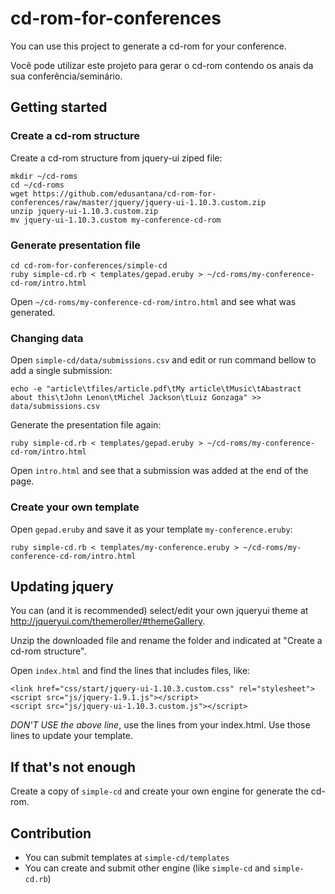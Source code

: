 # cd-rom-for-conferences

You can use this project to generate a cd-rom for your conference. 

Você pode utilizar este projeto para gerar o cd-rom contendo os anais da sua conferência/seminário.

## Getting started

### Create a cd-rom structure

Create a cd-rom structure from jquery-ui ziped file:

	mkdir ~/cd-roms
	cd ~/cd-roms
	wget https://github.com/edusantana/cd-rom-for-conferences/raw/master/jquery/jquery-ui-1.10.3.custom.zip
	unzip jquery-ui-1.10.3.custom.zip
	mv jquery-ui-1.10.3.custom my-conference-cd-rom

### Generate presentation file

	cd cd-rom-for-conferences/simple-cd
	ruby simple-cd.rb < templates/gepad.eruby > ~/cd-roms/my-conference-cd-rom/intro.html

Open `~/cd-roms/my-conference-cd-rom/intro.html` and see what was generated.

### Changing data

Open `simple-cd/data/submissions.csv` and edit or run command
bellow to add a single submission:

	echo -e "article\tfiles/article.pdf\tMy article\tMusic\tAbastract about this\tJohn Lenon\tMichel Jackson\tLuiz Gonzaga" >> data/submissions.csv

Generate the presentation file again:

	ruby simple-cd.rb < templates/gepad.eruby > ~/cd-roms/my-conference-cd-rom/intro.html

Open `intro.html` and see that a submission was added at the end of the page.

### Create your own template

Open `gepad.eruby` and save it as your template `my-conference.eruby`: 

	ruby simple-cd.rb < templates/my-conference.eruby > ~/cd-roms/my-conference-cd-rom/intro.html

## Updating jquery

You can (and it is recommended) select/edit your own jqueryui theme at
http://jqueryui.com/themeroller/#themeGallery.

Unzip the downloaded file and rename the folder and indicated at "Create a cd-rom structure".

Open `index.html` and find the lines that includes files, like:

	<link href="css/start/jquery-ui-1.10.3.custom.css" rel="stylesheet">
	<script src="js/jquery-1.9.1.js"></script>
	<script src="js/jquery-ui-1.10.3.custom.js"></script>

*DON'T USE the above line*, use the lines from your index.html. Use those lines 
to update your template.

## If that's not enough

Create a copy of `simple-cd` and create your own engine for generate the cd-rom.

## Contribution

* You can submit templates at `simple-cd/templates`
* You can create and submit other engine (like `simple-cd` and `simple-cd.rb`)
